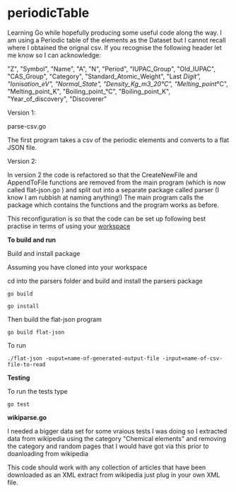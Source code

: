 periodicTable
=============

Learning Go while hopefully producing some useful code along the way. 
I am using a Periodic table of the elements  as the Dataset but I cannot recall where I obtained the orignal csv. If you recognise the following header let me know so I can acknowledge:

"Z", "Symbol", "Name", "A", "N", "Period", "IUPAC_Group", "Old_IUPAC", "CAS_Group", "Category", "Standard_Atomic_Weight", "Last _Digit", "Ionisation_eV", "Normal_State", "Density_Kg_m3_20°C", "Melting_point_°C", "Melting_point_K", "Boiling_point_°C", "Boiling_point_K", "Year_of_discovery", "Discoverer"

Version 1:

parse-csv.go

The first program  takes a csv of the periodic elements and converts to a flat JSON file. 

Version 2:

In version 2 the code is refactored so that the CreateNewFile and AppendToFile functions are removed from the main program (which is now called flat-json.go ) and split out into a separate package called parser (I know I am rubbish at naming anything!) The main program calls the package which contains the functions and the program works as before.

This reconfiguration is so that the code can be set up following best practise in terms of using your  [workspace](http://golang.org/doc/code.html#Workspaces)

**To build and run**

Build and install package

Assuming you have cloned into your workspace

cd into the parsers folder and build and install the parsers package

`go build `

`go install`

Then build the flat-json program 

`go build flat-json`

To run 

`./flat-json -ouput=name-of-generated-output-file -input=name-of-csv-file-to-read` 



**Testing**

To run the tests type 

`go test`


**wikiparse.go** 

I needed a bigger data set for some vraious tests I was doing so I extracted data from wikipedia using the category "Chemical elements" and removing the category and random pages that I would have got via this prior to doanloading from wikipedia

This code should work with any collection of articles that have been downloaded as an XML extract from wikipedia just plug in your own XML file.
